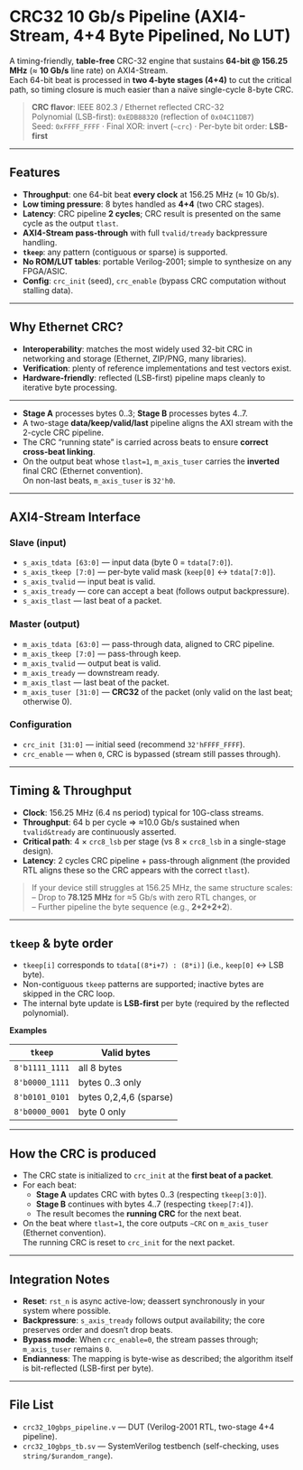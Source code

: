 # CRC32 10 Gb/s Pipeline (AXI4-Stream, 4+4 Byte Pipelined, No LUT)

A timing-friendly, **table-free** CRC-32 engine that sustains **64-bit @ 156.25 MHz** (≈ **10 Gb/s** line rate) on AXI4-Stream.  
Each 64-bit beat is processed in **two 4-byte stages (4+4)** to cut the critical path, so timing closure is much easier than a naïve single-cycle 8-byte CRC.

> **CRC flavor**: IEEE 802.3 / Ethernet reflected CRC-32  
> Polynomial (LSB-first): `0xEDB88320` (reflection of `0x04C11DB7`)  
> Seed: `0xFFFF_FFFF` · Final XOR: invert (`~crc`) · Per-byte bit order: **LSB-first**


---

## Features

- **Throughput**: one 64-bit beat **every clock** at 156.25 MHz (≈ 10 Gb/s).
- **Low timing pressure**: 8 bytes handled as **4+4** (two CRC stages).
- **Latency**: CRC pipeline **2 cycles**; CRC result is presented on the same cycle as the output `tlast`.
- **AXI4-Stream pass-through** with full `tvalid/tready` backpressure handling.
- **`tkeep`**: any pattern (contiguous or sparse) is supported.
- **No ROM/LUT tables**: portable Verilog-2001; simple to synthesize on any FPGA/ASIC.
- **Config**: `crc_init` (seed), `crc_enable` (bypass CRC computation without stalling data).


---

## Why Ethernet CRC?

- **Interoperability**: matches the most widely used 32-bit CRC in networking and storage (Ethernet, ZIP/PNG, many libraries).
- **Verification**: plenty of reference implementations and test vectors exist.
- **Hardware-friendly**: reflected (LSB-first) pipeline maps cleanly to iterative byte processing.


---


- **Stage A** processes bytes 0..3; **Stage B** processes bytes 4..7.  
- A two-stage **data/keep/valid/last** pipeline aligns the AXI stream with the 2-cycle CRC pipeline.  
- The CRC “running state” is carried across beats to ensure **correct cross-beat linking**.  
- On the output beat whose `tlast=1`, `m_axis_tuser` carries the **inverted** final CRC (Ethernet convention).  
  On non-last beats, `m_axis_tuser` is `32'h0`.


---

## AXI4-Stream Interface

### Slave (input)
- `s_axis_tdata [63:0]` — input data (byte 0 = `tdata[7:0]`).
- `s_axis_tkeep [7:0]` — per-byte valid mask (`keep[0]` ↔ `tdata[7:0]`).
- `s_axis_tvalid` — input beat is valid.
- `s_axis_tready` — core can accept a beat (follows output backpressure).
- `s_axis_tlast` — last beat of a packet.

### Master (output)
- `m_axis_tdata [63:0]` — pass-through data, aligned to CRC pipeline.
- `m_axis_tkeep [7:0]` — pass-through keep.
- `m_axis_tvalid` — output beat is valid.
- `m_axis_tready` — downstream ready.
- `m_axis_tlast` — last beat of the packet.
- `m_axis_tuser [31:0]` — **CRC32** of the packet (only valid on the last beat; otherwise 0).

### Configuration
- `crc_init [31:0]` — initial seed (recommend `32'hFFFF_FFFF`).
- `crc_enable` — when `0`, CRC is bypassed (stream still passes through).


---

## Timing & Throughput

- **Clock**: 156.25 MHz (6.4 ns period) typical for 10G-class streams.  
- **Throughput**: 64 b per cycle ⇒ ≈10.0 Gb/s sustained when `tvalid&tready` are continuously asserted.  
- **Critical path**: 4 × `crc8_lsb` per stage (vs 8 × `crc8_lsb` in a single-stage design).  
- **Latency**: 2 cycles CRC pipeline + pass-through alignment (the provided RTL aligns these so the CRC appears with the correct `tlast`).

> If your device still struggles at 156.25 MHz, the same structure scales:  
> – Drop to **78.125 MHz** for ≈5 Gb/s with zero RTL changes, or  
> – Further pipeline the byte sequence (e.g., **2+2+2+2**).


---

## `tkeep` & byte order

- `tkeep[i]` corresponds to `tdata[(8*i+7) : (8*i)]` (i.e., `keep[0]` ↔ LSB byte).
- Non-contiguous `tkeep` patterns are supported; inactive bytes are skipped in the CRC loop.
- The internal byte update is **LSB-first** per byte (required by the reflected polynomial).

**Examples**

| `tkeep`        | Valid bytes                              |
|----------------|-------------------------------------------|
| `8'b1111_1111` | all 8 bytes                               |
| `8'b0000_1111` | bytes 0..3 only                           |
| `8'b0101_0101` | bytes 0,2,4,6 (sparse)                    |
| `8'b0000_0001` | byte 0 only                               |


---

## How the CRC is produced

- The CRC state is initialized to `crc_init` at the **first beat of a packet**.  
- For each beat:
  - **Stage A** updates CRC with bytes 0..3 (respecting `tkeep[3:0]`).
  - **Stage B** continues with bytes 4..7 (respecting `tkeep[7:4]`).
  - The result becomes the **running CRC** for the next beat.
- On the beat where `tlast=1`, the core outputs `~CRC` on `m_axis_tuser` (Ethernet convention).  
  The running CRC is reset to `crc_init` for the next packet.


---

## Integration Notes

- **Reset**: `rst_n` is async active-low; deassert synchronously in your system where possible.
- **Backpressure**: `s_axis_tready` follows output availability; the core preserves order and doesn’t drop beats.
- **Bypass mode**: When `crc_enable=0`, the stream passes through; `m_axis_tuser` remains `0`.
- **Endianness**: The mapping is byte-wise as described; the algorithm itself is bit-reflected (LSB-first per byte).


---

## File List

- `crc32_10gbps_pipeline.v` — DUT (Verilog-2001 RTL, two-stage 4+4 pipeline).
- `crc32_10gbps_tb.sv` — SystemVerilog testbench (self-checking, uses `string/$urandom_range`).

